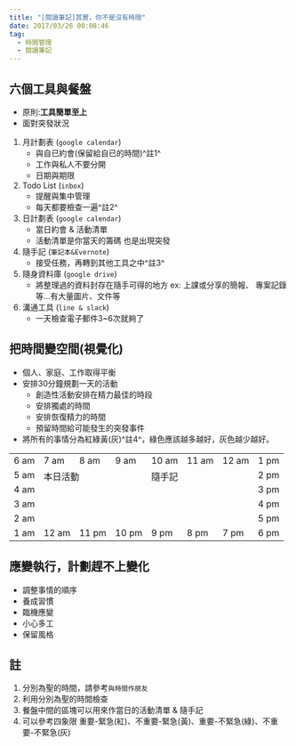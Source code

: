 ```yaml
---
title: "[閱讀筆記]其實，你不是沒有時間"
date: 2017/03/26 00:08:46
tag:
  - 時間管理
  - 閱讀筆記
---
```


## 六個工具與餐盤
- 原則:**工具簡單至上**
- 面對突發狀況

1. 月計劃表 (`google calendar`)
	- 與自已約會(保留給自已的時間)^註1^
	- 工作與私人不要分開
	- 日期與期限 
2. Todo List (`inbox`)
	- 提醒與集中管理
	- 每天都要檢查一遍^註2^ 
3. 日計劃表 (`google calendar`)
	- 當日約會 & 活動清單
	- 活動清單是你當天的籌碼 也是出現突發 
4. 隨手記 (`筆記本&Evernote`)
	- 接受任務，再轉到其他工具之中^註3^	 
5. 隨身資料庫 (`google drive`)
	- 將整理過的資料封存在隨手可得的地方 
 	ex: 上課或分享的簡報、 專案記錄等…有大量圖片、文件等
6. 溝通工具 (`line & slack`)
	- 一天檢查電子郵件3~6次就夠了

## 把時間變空間(視覺化)
- 個人、家庭、工作取得平衡
- 安排30分鐘規劃一天的活動
	- 創造性活動安排在精力最佳的時段
	- 安排獨處的時間
	- 安排恢復精力的時間
	- 預留時間給可能發生的突發事件
- 將所有的事情分為紅綠黃(灰)^註4^，綠色應該越多越好，灰色越少越好。
<table>
<tr><td>6 am</td><td>7 am</td><td>8 am</td><td>9 am</td><td>10 am</td><td>11 am</td><td>12 am</td><td>1 pm</td></tr>
<tr><td>5 am</td><td colspan="3" rowspan="4" valign="top">本日活動</td><td colspan="3" rowspan="4" valign="top">隨手記</td><td>2 pm</td></tr>
<tr><td>4 am</td><td>3 pm</td></tr>
<tr><td>3 am</td><td>4 pm</td></tr>
<tr><td>2 am</td><td>5 pm</td></tr>
<tr><td>1 am</td><td>12 am</td><td>11 pm</td><td>10 pm</td><td>9 pm</td><td>8 pm</td><td>7 pm</td><td>6 pm</td></tr>
</table>

## 應變執行，計劃趕不上變化
- 調整事情的順序
- 養成習慣
- 臨機應變
- 小心多工
- 保留風格

## 註
1. 分別為聖的時間，請參考`與時間作朋友`
2. 利用分別為聖的時間檢查
3. 餐盤中間的區塊可以用來作當日的活動清單 & 隨手記
4. 可以參考四象限 重要-緊急(紅)、不重要-緊急(黃)、重要-不緊急(綠)、不重要-不緊急(灰)
